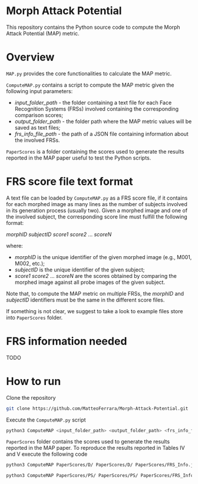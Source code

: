 # Morph Attack Potential
This repository contains the Python source code to compute the Morph Attack Potential (MAP) metric.

# Overview
`MAP.py` provides the core functionalities to calculate the MAP metric.

`ComputeMAP.py` contains a script to compute the MAP metric given the following input parameters:
- *input_folder_path* - the folder containing a text file for each Face Recognition Systems (FRSs) involved containing the corresponding comparison scores;
- *output_folder_path* - the folder path where the MAP metric values will be saved as text files;
- *frs_info_file_path* - the path of a JSON file containing information about the involved FRSs.

`PaperScores` is a folder containing the scores used to generate the results reported in the MAP paper useful to test the Python scripts.

# FRS score file text format

A text file can be loaded by `ComputeMAP.py` as a FRS score file, if it contains for each morphed image as many lines as the number of subjects involved in its generation process (usually two). Given a morphed image and one of the involved subject, the corresponding score line must fulfill the following format:

*morphID* *subjectID* *score1* *score2* ... *scoreN*

where:
 - *morphID* is the unique identifier of the given morphed image (e.g., M001, M002, etc.);
 - *subjectID* is the unique identifier of the given subject;
 - *score1* *score2* ... *scoreN* are the scores obtained by comparing the morphed image against all probe images of the given subject.

Note that, to compute the MAP metric on multiple FRSs, the *morphID* and *subjectID* identifiers must be the same in the different score files.

If something is not clear, we suggest to take a look to example files store into `PaperScores` folder.


# FRS information needed

TODO

# How to run
Clone the repository
```bash
git clone https://github.com/MatteoFerrara/Morph-Attack-Potential.git
 ```   
Execute the `ComputeMAP.py` script
```bash
python3 ComputeMAP <input_folder_path> <output_folder_path> <frs_info_file_path>
 ```
`PaperScores` folder contains the scores used to generate the results reported in the MAP paper. To reproduce the results reported in Tables IV and V execute the following code
```bash
python3 ComputeMAP PaperScores/D/ PaperScores/D/ PaperScores/FRS_Info.json
 ```
 ```bash
python3 ComputeMAP PaperScores/PS/ PaperScores/PS/ PaperScores/FRS_Info.json
 ```


